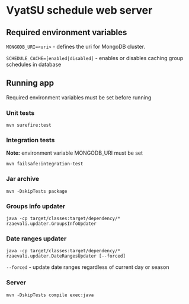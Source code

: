 # VyatSU schedule web server

## Required environment variables

`MONGODB_URI=<uri>` - defines the uri for MongoDB cluster.

`SCHEDULE_CACHE=[enabled|disabled]` - enables or disables caching group schedules in database

## Running app

Required environment variables must be set before running

### Unit tests

`mvn surefire:test`

### Integration tests
**Note:** environment variable MONGODB_URI must be set

`mvn failsafe:integration-test`

### Jar archive

`mvn -DskipTests package`

### Groups info updater

`java -cp target/classes:target/dependency/* rzaevali.updater.GroupsInfoUpdater`

### Date ranges updater

`java -cp target/classes:target/dependency/* rzaevali.updater.DateRangesUpdater [--forced]`

`--forced` - update date ranges regardless of current day or season

### Server

`mvn -DskipTests compile exec:java`